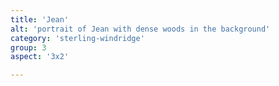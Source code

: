 ```yaml
---
title: 'Jean'
alt: 'portrait of Jean with dense woods in the background'
category: 'sterling-windridge'
group: 3
aspect: '3x2'

---
```

